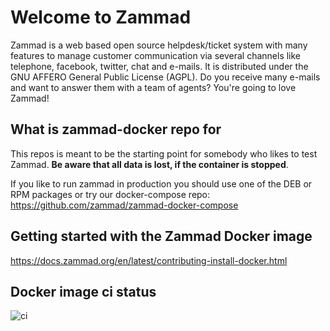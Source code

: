 Welcome to Zammad
=================

Zammad is a web based open source helpdesk/ticket system with many features
to manage customer communication via several channels like telephone, facebook,
twitter, chat and e-mails. It is distributed under the GNU AFFERO General Public
 License (AGPL). Do you receive many e-mails and want to answer them with a team of agents?
You're going to love Zammad!

What is zammad-docker repo for
------------------------------

This repos is meant to be the starting point for somebody who likes to test Zammad.
**Be aware that all data is lost, if the container is stopped**.

If you like to run zammad in production you should use one of the DEB or RPM packages or
try our docker-compose repo: <https://github.com/zammad/zammad-docker-compose>

Getting started with the Zammad Docker image
--------------------------------------------

<https://docs.zammad.org/en/latest/contributing-install-docker.html>

Docker image ci status
-------------------------

![ci](https://github.com/zammad/zammad-docker/workflows/ci/badge.svg)


